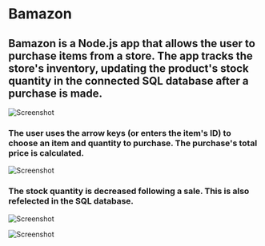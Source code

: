 # Bamazon

## Bamazon is a Node.js app that allows the user to purchase items from a store. The app tracks the store's inventory, updating the product's stock quantity in the connected SQL database after a purchase is made.

![Screenshot](/images/storefront.png)

### The user uses the arrow keys (or enters the item's ID) to choose an item and quantity to purchase. The purchase's total price is calculated.

![Screenshot](/images/purchase.png)

### The stock quantity is decreased following a sale. This is also refelected in the SQL database.

![Screenshot](/images/quantity.png)

![Screenshot](/images/sql.png)


